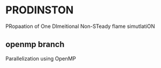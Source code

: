 # PRODINSTON
PRopaation of One DImeitional Non-STeady flame simutlatiON

## openmp branch
Parallelization using OpenMP
